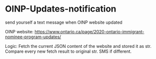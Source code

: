 # OINP-Updates-notification

send yourself a text message when OINP website updated

OINP website: https://www.ontario.ca/page/2020-ontario-immigrant-nominee-program-updates/

Logic: Fetch the current JSON content of the website and stored it as str. Compare every new fetch result to original str. SMS if different. 
